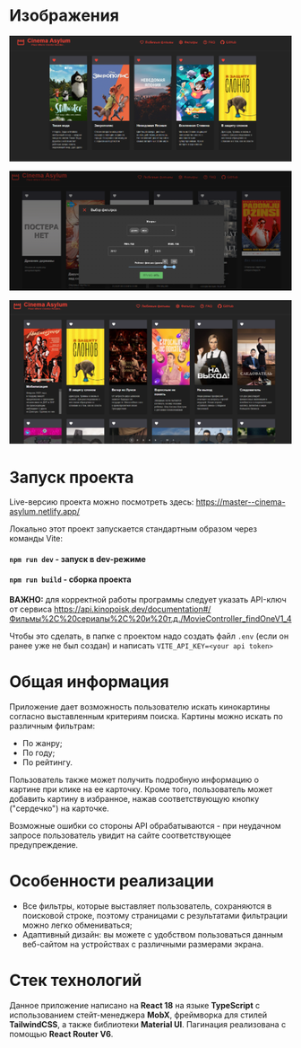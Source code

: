 # Изображения

![alt text](/public/image-2.png)

![alt text](/public/image.png)

![alt text](/public/image-1.png)

# Запуск проекта

Live-версию проекта можно посмотреть здесь: https://master--cinema-asylum.netlify.app/

Локально этот проект запускается стандартным образом через команды Vite:

#### `npm run dev` - запуск в dev-режиме

#### `npm run build` - сборка проекта

<b>ВАЖНО:</b> для корректной работы программы следует указать API-ключ от сервиса https://api.kinopoisk.dev/documentation#/Фильмы%2C%20сериалы%2C%20и%20т.д./MovieController_findOneV1_4

Чтобы это сделать, в папке с проектом надо создать файл `.env` (если он ранее уже не был создан) и написать
`VITE_API_KEY=<your api token>`

# Общая информация

Приложение дает возможность пользователю искать кинокартины согласно выставленным критериям поиска. Картины можно искать по различным фильтрам:

<ul>
    <li>По жанру;</li>
    <li>По году;</li>
    <li>По рейтингу.</li>
</ul>

Пользователь также может получить подробную информацию о картине при клике на ее карточку. Кроме того, пользователь может добавить картину
в избранное, нажав соответствующую кнопку ("сердечко") на карточке.

Возможные ошибки со стороны API обрабатываются - при неудачном запросе пользователь увидит на сайте соответствующее предупреждение.

# Особенности реализации

<ul>
    <li>
        Все фильтры, которые выставляет пользователь, сохраняются в поисковой строке, поэтому страницами с
        результатами фильтрации можно легко обмениваться;
    </li>
    <li>
      Адаптивный дизайн: вы можете с удобством пользоваться данным
      веб-сайтом на устройствах с различными размерами экрана.
    </li>
</ul>

# Стек технологий

Данное приложение написано на <b>React 18</b> на языке <b>TypeScript</b> с использованием стейт-менеджера
<b>MobX</b>, фреймворка для стилей <b>TailwindCSS</b>, а также библиотеки <b>Material UI</b>. Пагинация
реализована с помощью <b>React Router V6</b>.
